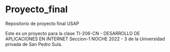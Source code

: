 # Proyecto_final
Repositorio de proyecto final USAP

Este es un proyecto para la clase TI-206-CN - DESARROLLO DE APLICACIONES EN INTERNET Seccion-1 NOCHE 2022 - 3 de la Universidad privada de San Pedro Sula.
